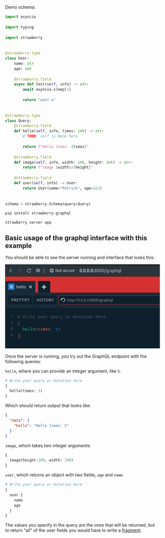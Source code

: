 Demo schema:

```py
import asyncio

import typing

import strawberry


@strawberry.type
class User:
    name: str
    age: int

    @strawberry.field
    async def test(self, info) -> str:
        await asyncio.sleep(1)

        return "wait a"


@strawberry.type
class Query:
    @strawberry.field
    def hello(self, info, times: int) -> str:
        # TODO: self is None here

        return f"Hello times: {times}"

    @strawberry.field
    def image(self, info, width: int, height: int) -> str:
        return f"image {width}x{height}"

    @strawberry.field
    def user(self, info) -> User:
        return User(name="Patrick", age=123)


schema = strawberry.Schema(query=Query)
```

```
pip install strawberry-graphql
```

```sh
strawberry server app
```

## Basic usage of the graphql interface with this example

You should be able to see the server running and interface that looks this:

![](strawberrygraphqlgui.png)


Once the server is running, you try out the GraphQL endpoint with the following queries:

`hello`, where you can provide an integer argument, like `5`.
```graphql
# Write your query or mutation here
{
  hello(times: 5)
}
```
Which should return output that looks like:
```json
{
  "data": {
    "hello": "Hello times: 5"
  }
}
```

`image`, which takes two integer arguments:
```graphql
{
  image(height:100, width: 100)
}
```

`user`, which returns an object with two fields, `age` and `name`.
```graphql
# Write your query or mutation here
{
  user {
    name
    age
  }
}
```
The values you specify in the query are the ones that will be returned, but to return "all" of the user fields you would have to write a [fragment](https://graphql.org/learn/queries/#fragments).
